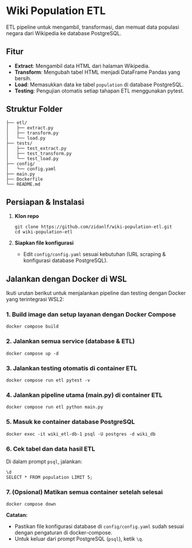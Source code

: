 # Wiki Population ETL

ETL pipeline untuk mengambil, transformasi, dan memuat data populasi negara dari Wikipedia ke database PostgreSQL.

## Fitur

- **Extract**: Mengambil data HTML dari halaman Wikipedia.
- **Transform**: Mengubah tabel HTML menjadi DataFrame Pandas yang bersih.
- **Load**: Memasukkan data ke tabel `population` di database PostgreSQL.
- **Testing**: Pengujian otomatis setiap tahapan ETL menggunakan pytest.

## Struktur Folder

```
├── etl/
│   ├── extract.py
│   ├── transform.py
│   └── load.py
├── tests/
│   ├── test_extract.py
│   ├── test_transform.py
│   └── test_load.py
├── config/
│   └── config.yaml
├── main.py
├── Dockerfile
└── README.md
```

## Persiapan & Instalasi

1. **Klon repo**
   ```
   git clone https://github.com/zidanlf/wiki-population-etl.git
   cd wiki-population-etl
   ```

2. **Siapkan file konfigurasi**
   - Edit `config/config.yaml` sesuai kebutuhan (URL scraping & konfigurasi database PostgreSQL).
  
## Jalankan dengan Docker di WSL

Ikuti urutan berikut untuk menjalankan pipeline dan testing dengan Docker yang terintegrasi WSL2:

### 1. Build image dan setup layanan dengan Docker Compose
```
docker compose build
```

### 2. Jalankan semua service (database & ETL)
```
docker compose up -d
```

### 3. Jalankan testing otomatis di container ETL
```
docker compose run etl pytest -v
```

### 4. Jalankan pipeline utama (main.py) di container ETL
```
docker compose run etl python main.py
```

### 5. Masuk ke container database PostgreSQL
```
docker exec -it wiki_etl-db-1 psql -U postgres -d wiki_db
```

### 6. Cek tabel dan data hasil ETL
Di dalam prompt `psql`, jalankan:
```
\d
SELECT * FROM population LIMIT 5;
```

### 7. (Opsional) Matikan semua container setelah selesai
```
docker compose down
```

**Catatan:**
- Pastikan file konfigurasi database di `config/config.yaml` sudah sesuai dengan pengaturan di docker-compose.
- Untuk keluar dari prompt PostgreSQL (`psql`), ketik `\q`.
